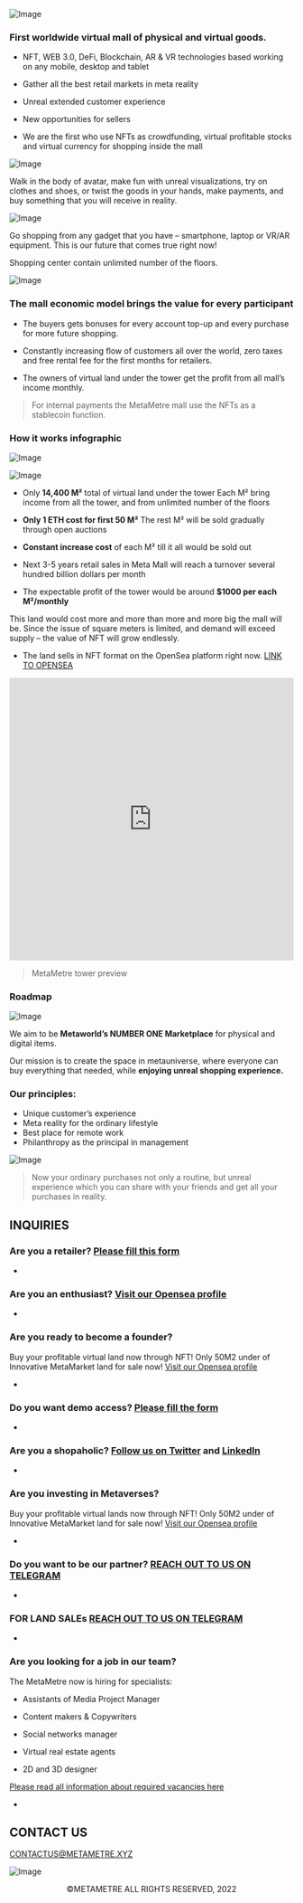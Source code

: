 ![Image](https://github.com/MetaMetre/welcome/blob/master/Images/What-Is-The-Metaverse-1300500%20(2).png?raw=true)

### First worldwide virtual mall of physical and virtual goods.

-	NFT, WEB 3.0, DeFi, Blockchain, AR & VR technologies based working on any mobile, desktop and tablet

-	Gather all the best retail markets in meta reality

-	Unreal extended customer experience

-	New opportunities for sellers

-	We are the first who use NFTs as crowdfunding, virtual profitable stocks and virtual currency for shopping inside the mall


![Image](https://github.com/MetaMetre/welcome/blob/master/Images/HighresScreenshot00010.png?raw=true)

Walk in the body of avatar, make fun with unreal visualizations, try on clothes and shoes, or twist the goods in your hands, make payments, and buy something that you will receive in reality.

![Image](https://github.com/MetaMetre/welcome/blob/master/Images/HighresScreenshot00050.png?raw=true)

Go shopping from any gadget that you have – smartphone, laptop or VR/AR equipment.
This is our future that comes true right now!

Shopping center contain unlimited number of the floors.

![Image](https://github.com/MetaMetre/welcome/blob/master/Images/HighresScreenshot00026.png?raw=true)

### The mall economic model brings the value for every participant

-	The buyers gets bonuses for every account top-up and every purchase for more future shopping.

-	Constantly increasing flow of customers all over the world, zero taxes and free rental fee for the first months for retailers.

-	The owners of virtual land under the tower get the profit from all mall’s income monthly.


>For internal payments the MetaMetre mall use the NFTs as a stablecoin function.



### How it works infographic

![Image](https://github.com/MetaMetre/welcome/blob/master/Images/half%20mall%201200800.png?raw=true)

![Image](https://github.com/MetaMetre/welcome/blob/master/Images/S16.jpg?raw=true)

-	Only **14,400 М²** total of virtual land under the tower
Each М² bring income from all the tower, and from unlimited number of the floors

-	**Only 1 ETH cost for first 50 М²**
The rest М² will be sold gradually through open auctions

-	**Constant increase cost** of each М² till it all would be sold out

-	Next 3-5 years retail sales in Meta Mall will reach a turnover several hundred billion dollars per month

-	The expectable profit of the tower would be around **$1000 per each М²/monthly**

This land would cost more and more than more and more big the mall will be. Since the issue of square meters is limited, and demand will exceed supply – the value of NFT will grow endlessly.

-  The land sells in NFT format on the OpenSea platform right now. [LINK TO OPENSEA](https://opensea.io/MetaMetre)


<center><iframe width="100%" height="500" src="https://www.youtube.com/embed/abCTG6CxyFk" frameborder="0" allow="autoplay; encrypted-media" allowfullscreen></iframe></center>

>MetaMetre tower preview


### Roadmap

![Image](https://github.com/MetaMetre/welcome/blob/master/Images/RMpart8.jpg?raw=true)



We aim to be **Metaworld’s NUMBER ONE Marketplace** for physical and digital items.

Our mission is to create the space in metauniverse, where everyone can buy everything that needed, while **enjoying unreal shopping experience.** 


### Our principles:
-	Unique customer’s experience
-	Meta reality for the ordinary lifestyle
-	Best place for remote work
-	Philanthropy as the principal in management

![Image](https://github.com/MetaMetre/welcome/blob/master/Images/HighresScreenshot00043.png?raw=true)

>Now your ordinary purchases not only a routine, but unreal experience which you can share with your friends and get all your purchases in reality. 



## INQUIRIES

### Are you a retailer? [Please fill this form](https://lnkd.in/eWS8g2Zz)
- 

### Are you an enthusiast? [Visit our Opensea profile](https://lnkd.in/eDqgaK3N)
- 

### Are you ready to become a founder?
Buy your profitable virtual land now through NFT!
Only 50M2 under of Innovative MetaMarket land for sale now! [Visit our Opensea profile](https://lnkd.in/eDqgaK3N)

- 

### Do you want demo access? [Please fill the form](https://lnkd.in/eWS8g2Zz)
- 

### Are you a shopaholic? [Follow us on Twitter](https://lnkd.in/eiFMFJTF) and [LinkedIn](https://lnkd.in/eW3TqyQc)
- 

### Are you investing in Metaverses?
Buy your profitable virtual lands now through NFT!
Only 50M2 under of Innovative MetaMarket land for sale now! [Visit our Opensea profile](https://lnkd.in/eDqgaK3N)

- 

### Do you want to be our partner? [REACH OUT TO US ON TELEGRAM](https://lnkd.in/eDyBBb45)
- 

### FOR LAND SALEs [REACH OUT TO US ON TELEGRAM](https://t.me/MetaMetre_team)
- 

### Are you looking for a job in our team?
The MetaMetre now is hiring for specialists:

- Assistants of Media Project Manager

- Content makers & Copywriters

- Social networks manager

- Virtual real estate agents

- 2D and 3D designer

[Please read all information about required vacancies here](https://lnkd.in/erk6sHUP)

- 



## CONTACT US


[CONTACTUS@METAMETRE.XYZ](mailto:contactus@metametre.xyz)

![Image](https://github.com/MetaMetre/welcome/blob/master/Images/200x61.png?raw=true)

<center>©METAMETRE ALL RIGHTS RESERVED, 2022</center>
